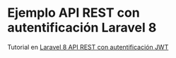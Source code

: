 # Ejemplo API REST con autentificación Laravel 8 

Tutorial en [Laravel 8 API REST con autentificación JWT](https://andresledo.es/php/laravel/api-rest-autentificacion-jwt/) 
